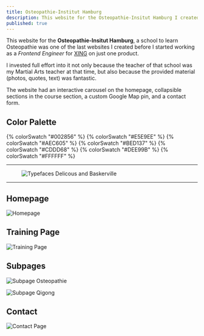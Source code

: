 ```yaml
---
title: Osteopathie-Institut Hamburg
description: This website for the Osteopathie-Insitut Hamburg I created in 2010.
published: true
---
```


This website for the **Osteopathie-Insitut Hamburg**, a school to learn Osteopathie was one of the last websites I created before I started working as a _Frontend Engineer_ for [XING](https://www.xing.com/) on just one product.

I invested full effort into it not only because the teacher of that school was my Martial Arts teacher at that time, but also because the provided material (photos, quotes, text) was fantastic.

The website had an interactive carousel on the homepage, collapsible sections in the course section, a custom Google Map pin, and a contact form.

## Color Palette

<div class="color-stack">
  {% colorSwatch "#002856" %}
  {% colorSwatch "#E5E9EE" %}
  {% colorSwatch "#AEC605" %}
  {% colorSwatch "#BED137" %}
  {% colorSwatch "#CDDD68" %}
  {% colorSwatch "#DEE99B" %}
  {% colorSwatch "#FFFFFF" %}
</div>

---

<figure class="light image-shadow">

![Typefaces Delicous and Baskerville](./images/osteopathie-hamburg-typefaces.svg)

</figure>

---

## Homepage

![Homepage](./images/osteopathie-hamburg-homepage.jpg)

## Training Page

![Training Page](./images/osteopathie-hamburg-training.jpg)

## Subpages

<div class="projects-detail-medium">

![Subpage Osteopathie](./images/osteopathie-hamburg-osteopathie.jpg)

![Subpage Qigong](./images/osteopathie-hamburg-qigong.jpg)

</div>

## Contact

![Contact Page](./images/osteopathie-hamburg-contact.jpg)
